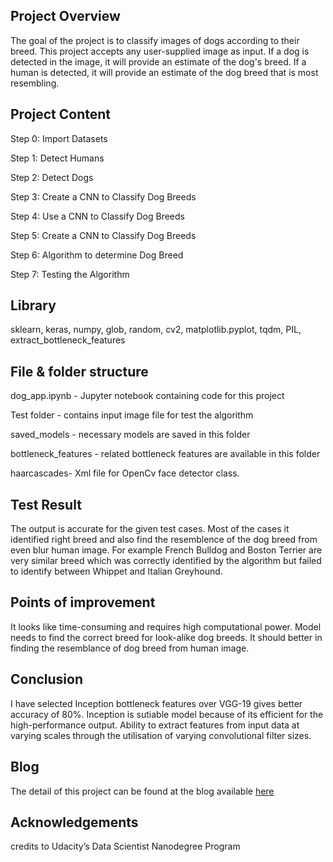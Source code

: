 ## Project Overview

The goal of the project is to classify images of dogs according to their breed. This project accepts any user-supplied image as input. If a dog is detected in the image, it will provide an estimate of the dog's breed. If a human is detected, it will provide an estimate of the dog breed that is most resembling. 

## Project Content

Step 0: Import Datasets

Step 1: Detect Humans

Step 2: Detect Dogs

Step 3: Create a CNN to Classify Dog Breeds

Step 4: Use a CNN to Classify Dog Breeds

Step 5: Create a CNN to Classify Dog Breeds

Step 6: Algorithm to determine Dog Breed

Step 7: Testing the Algorithm

## Library

sklearn, keras, numpy, glob, random, cv2, matplotlib.pyplot, tqdm, PIL, extract_bottleneck_features

## File & folder structure

dog_app.ipynb - Jupyter notebook containing code for this project

Test folder - contains input image file for test the algorithm

saved_models - necessary models are saved in this folder

bottleneck_features - related bottleneck features are available in this folder

haarcascades- Xml file for OpenCv face detector class.

## Test Result

The output is accurate for the given test cases. Most of the cases it identified right breed and also find the resemblence of the dog breed from even blur human image. For example French Bulldog and Boston Terrier are very similar breed which was correctly identified by the algorithm but failed to identify between Whippet and Italian Greyhound.

## Points of improvement

It looks like time-consuming and requires high computational power.
Model needs to find the correct breed for look-alike dog breeds. 
It should better in finding the resemblance of dog breed from human image.

## Conclusion

I have selected Inception bottleneck features over VGG-19 gives better accuracy of 80%. Inception is sutiable model because of its efficient for the high-performance output. Ability to extract features from input data at varying scales through the utilisation of varying convolutional filter sizes. 

## Blog

The detail of this project can be found at the blog available [here](https://medium.com/@prabhagtec/dog-breed-classifier-13a81a614cb3)

## Acknowledgements

credits to Udacity’s Data Scientist Nanodegree Program

